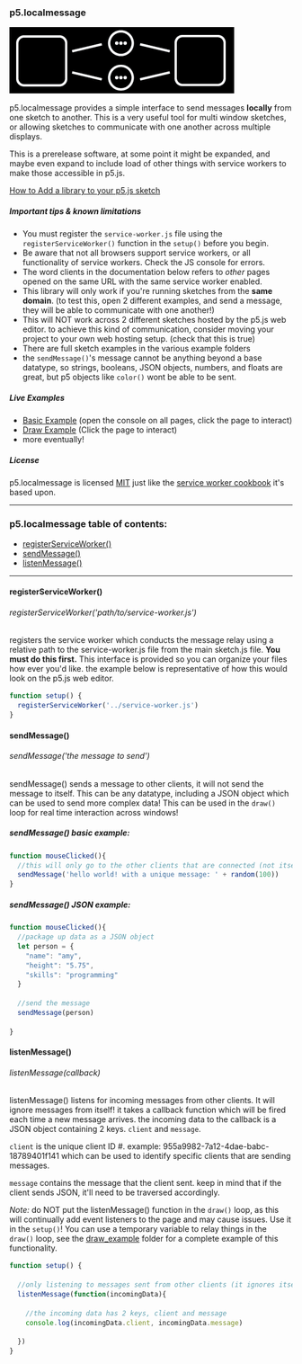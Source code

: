 ### p5.localmessage
![logo for p5.localmessage](p5.localmessage.png)

p5.localmessage provides a simple interface to send messages **locally** from one sketch to another. This is a very useful tool for multi window sketches, or allowing sketches to communicate with one another across multiple displays.

This is a prerelease software, at some point it might be expanded, and maybe even expand to include load of other things with service workers to make those accessible in p5.js.

[How to Add a library to your p5.js sketch](http://p5js.org/libraries/#using-a-library)

##### Important tips & known limitations
+ You must register the `service-worker.js` file using the `registerServiceWorker()` function in the `setup()` before you begin.
+ Be aware that not all browsers support service workers, or all functionality of service workers. Check the JS console for errors.
+ The word clients in the documentation below refers to *other* pages opened on the same URL with the same service worker enabled.
+ This library will only work if you're running sketches from the **same domain**. (to test this, open 2 different examples, and send a message, they will be able to communicate with one another!)
+ This will NOT work across 2 different sketches hosted by the p5.js web editor. to achieve this kind of communication, consider moving your project to your own web hosting setup. (check that this is true)
+ There are full sketch examples in the various example folders
+ the `sendMessage()`'s message cannot be anything beyond a base datatype, so strings, booleans, JSON objects, numbers, and floats are great, but p5 objects like `color()` wont be able to be sent.

##### Live Examples
+ [Basic Example](basic_example/index.html) (open the console on all pages, click the page to interact)
+ [Draw Example](draw_example/index.html) (Click the page to interact)
+ more eventually!

##### License
p5.localmessage is licensed [MIT](https://choosealicense.com/licenses/mit/) just like the [service worker cookbook](https://github.com/mozilla/serviceworker-cookbook) it's based upon.

---

### p5.localmessage table of contents:
+ [registerServiceWorker()](#registerServiceWorker)
+ [sendMessage()](#sendmessage)
+ [listenMessage()](#listenmessage)
<!-- + [getLocalID()](#getLocalID) -->

---

#### registerServiceWorker()
###### registerServiceWorker('path/to/service-worker.js')
registers the service worker which conducts the message relay using a relative path to the service-worker.js file from the main sketch.js file. **You must do this first.** This interface is provided so you can organize your files how ever you'd like. the example below is representative of how this would look on the p5.js web editor.

```javascript
function setup() {
  registerServiceWorker('../service-worker.js')
}
```

#### sendMessage()
###### sendMessage('the message to send')
sendMessage() sends a message to other clients, it will not send the message to itself. This can be any datatype, including a JSON object which can be used to send more complex data! This can be used in the `draw()` loop for real time interaction across windows!

##### sendMessage() basic example:
```javascript
function mouseClicked(){
  //this will only go to the other clients that are connected (not itself).
  sendMessage('hello world! with a unique message: ' + random(100))
}
```

##### sendMessage() JSON example:
```javascript
function mouseClicked(){
  //package up data as a JSON object
  let person = {
    "name": "amy",
    "height": "5.75",
    "skills": "programming"
  }

  //send the message
  sendMessage(person)

}
```

#### listenMessage()
###### listenMessage(callback)
listenMessage() listens for incoming messages from other clients. It will ignore messages from itself! it takes a callback function which will be fired each time a new message arrives. the incoming data to the callback is a JSON object containing 2 keys. `client` and `message`.

`client` is the unique client ID #. example: 955a9982-7a12-4dae-babc-18789401f141 which can be used to identify specific clients that are sending messages.

`message` contains the message that the client sent. keep in mind that if the client sends JSON, it'll need to be traversed accordingly.

*Note:* do NOT put the listenMessage() function in the `draw()` loop, as this will continually add event listeners to the page and may cause issues. Use it in the `setup()`! You can use a temporary variable to relay things in the `draw()` loop, see the [draw_example](draw_example) folder for a complete example of this functionality.

```javascript
function setup() {

  //only listening to messages sent from other clients (it ignores itself.)
  listenMessage(function(incomingData){

    //the incoming data has 2 keys, client and message
    console.log(incomingData.client, incomingData.message)

  })
}
  ```


<!-- #### getLocalID()
###### getLocalID()
returns the client's **own** ID #. This can be used for comparison on other clients in order to filter specific behaviors based on which specific client sent the message. See the `client_filtering` example for more details

```javascript

``` -->
